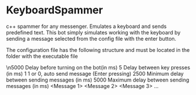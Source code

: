 # KeyboardSpammer
c++ spammer for any messenger. Emulates a keyboard and sends predefined text.
This bot simply simulates working with the keyboard by sending a message selected from the config file with the enter button.

The configuration file has the following structure and must be located in the folder with the executable file

\n5000      Delay before turning on the bot(in ms)
5         Delay between key presses (in ms)
1         1 or 0, auto send message (Enter pressing)
2500      Minimum delay between sending messages (in ms)
5000	    Maximum delay between sending messages (in ms)
<Message 1>
<Message 2>
<Message 3>
...
